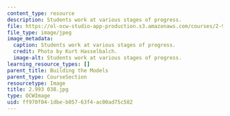 ```yaml
---
content_type: resource
description: Students work at various stages of progress.
file: https://ol-ocw-studio-app-production.s3.amazonaws.com/courses/2-993-special-topics-in-mechanical-engineering-the-art-and-science-of-boat-design-january-iap-2007/ff970f041dbeb05763f4ac00ad75c582_2993038.jpg
file_type: image/jpeg
image_metadata:
  caption: Students work at various stages of progress.
  credit: Photo by Kurt Hasselbalch.
  image-alt: Students work at various stages of progress.
learning_resource_types: []
parent_title: Building the Models
parent_type: CourseSection
resourcetype: Image
title: 2.993 038.jpg
type: OCWImage
uid: ff970f04-1dbe-b057-63f4-ac00ad75c582
---
```

